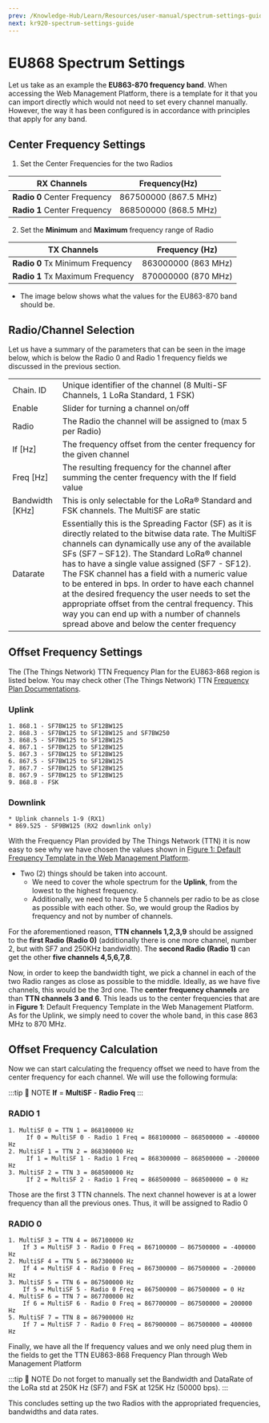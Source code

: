 ```yaml
---
prev: /Knowledge-Hub/Learn/Resources/user-manual/spectrum-settings-guide/
next: kr920-spectrum-settings-guide
---
```


# EU868 Spectrum Settings

Let us take as an example the **EU863-870 frequency band**. When accessing the Web Management Platform, there is a template for it that you can
import directly which would not need to set every channel manually. However, the way it has been configured is in accordance with principles that apply for any band.

## Center Frequency Settings

1. Set the Center Frequencies for the two Radios


|RX Channels|Frequency(Hz)| 
| ---- | ---- | 
|**Radio 0** Center Frequency | 867500000 (867.5 MHz) | 
|**Radio 1** Center Frequency | 868500000 (868.5 MHz) | 


2. Set the **Minimum** and **Maximum** frequency range of Radio

|TX Channels|Frequency (Hz) | 
| ---- | ---- | 
|**Radio 0** Tx Minimum Frequency|863000000 (863 MHz)| 
|**Radio 1** Tx Maximum Frequency|870000000 (870 MHz)| 

* The image below shows what the values for the EU863-870 band should be.
<rk-img
  src="/assets/images/user-manual/lora-spectrum-eu868/eu868freqtemplate.png"
  width="75%"
  figure-number="1"
  caption="Default Frequency Template in the Web Management Platform"
/>

## Radio/Channel Selection

Let us have a summary of the parameters that can be seen in the image below, which is below the Radio
0 and Radio 1 frequency fields we discussed in the previous section.

<rk-img
  src="/assets/images/user-manual/lora-spectrum-eu868/channel-panel.png"
  width="100%"
  figure-number="2"
  caption="Concentrator Channel Panel"
/>

||| 
| ---- | ---- | 
|Chain. ID| Unique identifier of the channel (8 Multi-SF Channels, 1 LoRa Standard, 1 FSK) |
|Enable| Slider for turning a channel on/off | 
|Radio| The Radio the channel will be assigned to (max 5 per Radio) | 
|If [Hz] | The frequency offset from the center frequency for the given channel | 
|Freq [Hz] | The resulting frequency for the channel after summing the center frequency with the If field value | 
|Bandwidth [KHz] | This is only selectable for the LoRa® Standard and FSK channels. The MultiSF are static | 
|Datarate| Essentially this is the Spreading Factor (SF) as it is directly related to the bitwise data rate. The MultiSF channels can dynamically use any of the available SFs (SF7 – SF12). The Standard LoRa® channel has to have a single value assigned (SF7 - SF12). The FSK channel has a field with a numeric value to be entered in bps. In order to have each channel at the desired frequency the user needs to set the appropriate offset from the central frequency. This way you can end up with a number of channels spread above and below the center frequency | 


## Offset Frequency Settings

The (The Things Network) TTN Frequency Plan for the EU863-868 region is listed below. You may check other (The Things Network) TTN [Frequency Plan Documentations](https://www.thethingsnetwork.org/docs/lorawan/frequency-plans.html).

### Uplink
    1. 868.1 - SF7BW125 to SF12BW125 
    2. 868.3 - SF7BW125 to SF12BW125 and SF7BW250
    3. 868.5 - SF7BW125 to SF12BW125 
    4. 867.1 - SF7BW125 to SF12BW125 
    5. 867.3 - SF7BW125 to SF12BW125 
    6. 867.5 - SF7BW125 to SF12BW125 
    7. 867.7 - SF7BW125 to SF12BW125 
    8. 867.9 - SF7BW125 to SF12BW125 
    9. 868.8 - FSK

### Downlink
    * Uplink channels 1-9 (RX1) 
    * 869.525 - SF9BW125 (RX2 downlink only)

With the Frequency Plan provided by The Things Network (TTN) it is now easy to see why we have chosen the values shown in [Figure 1: Default Frequency Template in the Web Management Platform](#setting-the-center-frequencies). 

* Two (2) things should be taken into account.
    * We need to cover the whole spectrum for the **Uplink**, from the lowest to the highest frequency.
    * Additionally, we need to have the 5 channels per radio to be as close as possible with each other. So, we would group the Radios by frequency and not by number of channels. 

For the aforementioned reason, **TTN channels 1,2,3,9** should be assigned to the **first Radio (Radio 0)** (additionally there is one more channel, number 2, but with SF7 and 250KHz bandwidth). The **second Radio (Radio 1)** can get the other **five channels 4,5,6,7,8**.

Now, in order to keep the bandwidth tight, we pick a channel in each of the two Radio ranges
as close as possible to the middle. Ideally, as we have five channels, this would be the 3rd one. The **center frequency channels** are than **TTN channels 3 and 6**. This leads us to the center frequencies
that are in **Figure 1**: Default Frequency Template in the Web Management Platform. As for the Uplink, we simply need to cover the whole band, in this case
863 MHz to 870 MHz.

## Offset Frequency Calculation

Now we can start calculating the frequency offset we need to have from the center frequency
for each channel. We will use the following formula:

:::tip 📝 NOTE
**If** = **MultiSF** - **Radio Freq**
:::

### RADIO 1
    1. MultiSF 0 = TTN 1 = 868100000 Hz
         If 0 = MultiSF 0 - Radio 1 Freq = 868100000 – 868500000 = -400000 Hz
    2. MultiSF 1 = TTN 2 = 868300000 Hz 
         If 1 = MultiSF 1 - Radio 1 Freq = 868300000 – 868500000 = -200000 Hz
    3. MultiSF 2 = TTN 3 = 868500000 Hz 
         If 2 = MultiSF 2 - Radio 1 Freq = 868500000 – 868500000 = 0 Hz

Those are the first 3 TTN channels. The next channel however is at a lower frequency than all
the previous ones. Thus, it will be assigned to Radio 0

### RADIO 0
    1. MultiSF 3 = TTN 4 = 867100000 Hz 
        If 3 = MultiSF 3 - Radio 0 Freq = 867100000 – 867500000 = -400000 Hz 
    2. MultiSF 4 = TTN 5 = 867300000 Hz 
        If 4 = MultiSF 4 - Radio 0 Freq = 867300000 – 867500000 = -200000 Hz 
    3. MultiSF 5 = TTN 6 = 867500000 Hz 
        If 5 = MultiSF 5 - Radio 0 Freq = 867500000 – 867500000 = 0 Hz
    4. MultiSF 6 = TTN 7 = 867700000 Hz
        If 6 = MultiSF 6 - Radio 0 Freq = 867700000 – 867500000 = 200000 Hz
    5. MultiSF 7 = TTN 8 = 867900000 Hz 
        If 7 = MultiSF 7 - Radio 0 Freq = 867900000 – 867500000 = 400000 Hz

Finally, we have all the If frequency values and we only need plug them in the fields to get the
TTN EU863-868 Frequency Plan through Web Management Platform

:::tip 📝 NOTE
Do not forget to manually set the Bandwidth and DataRate of the LoRa std at 250K Hz (SF7) and FSK at 125K Hz (50000 bps).
:::

This concludes setting up the two Radios with the appropriated frequencies, bandwidths and
data rates.



